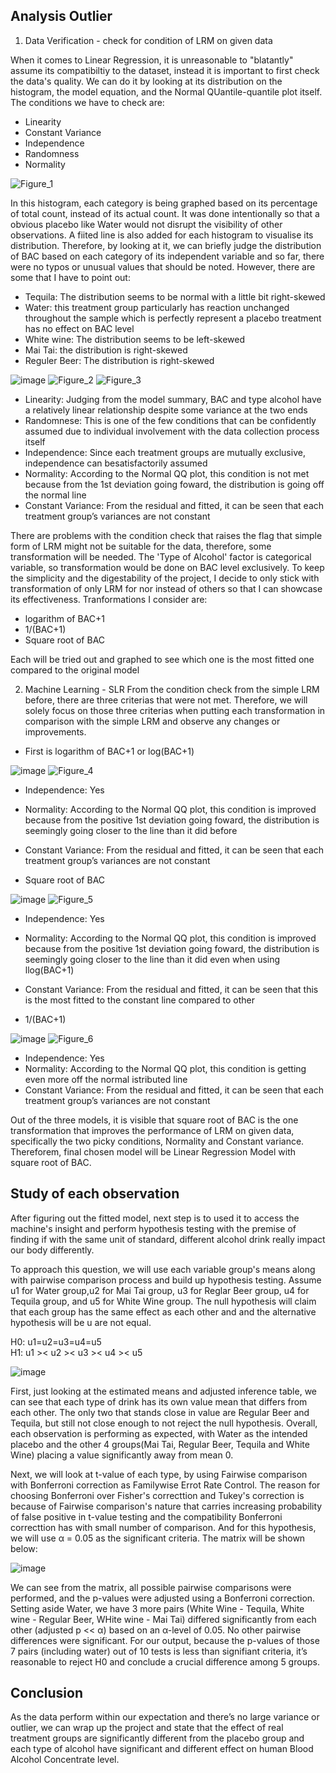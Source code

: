 ## Analysis Outlier 

1. Data Verification - check for condition of LRM on given data

When it comes to Linear Regression, it is unreasonable to "blatantly" assume its compatibiltiy to the dataset, instead it is important to first check the data's quality. We can do it by looking at its distribution on the histogram, the model equation, and the Normal QUantile-quantile plot itself. The conditions we have to check are: 
- Linearity
- Constant Variance
- Independence 
- Randomness
- Normality

![Figure_1](https://user-images.githubusercontent.com/108549500/198199350-85435984-b5fb-40d8-8946-73696a73b6b2.png)   

In this histogram, each category is being graphed based on its percentage of total count, instead of its actual count. It was done intentionally so that a obvious placebo  like Water would not disrupt the visibility of other observations. A fiited line is also added for each histogram to visualise its distribution. Therefore, by looking at it, we can briefly judge the distribution of BAC based on each category of its independent variable and so far, there were no typos or unusual values that should be noted. However, there are some that I have to point out:  
- Tequila: The distribution seems to be normal with a little bit right-skewed 
- Water: this treatment group particularly has reaction unchanged throughout the sample which is perfectly represent a placebo treatment
has no effect on BAC level 
- White wine: The distribution seems to be left-skewed 
- Mai Tai: the distribution is right-skewed 
- Reguler Beer: The distribution is right-skewed

![image](https://user-images.githubusercontent.com/108549500/198203043-796ea32a-d338-437d-a161-fa7ad737df4b.png)
![Figure_2](https://user-images.githubusercontent.com/108549500/198203368-800557c9-5748-4fa1-9e0e-f22389f2e39b.png)
![Figure_3](https://user-images.githubusercontent.com/108549500/198206205-c39c21b9-5621-432f-9978-7adfa6519c76.png)


- Linearity: Judging from the model summary, BAC and type alcohol have a relatively linear relationship despite some variance at the two ends
- Randomnese: This is one of the few conditions that can be confidently assumed due to individual involvement with the data collection process itself
- Independence: Since each treatment groups are mutually exclusive, independence can besatisfactorily assumed
- Normality: According to the Normal QQ plot, this condition is not met because from the 1st deviation going foward, the distribution is going off the normal line
- Constant Variance: From the residual and fitted, it can be seen that each treatment group’s variances are not constant

There are problems with the condition check that raises the flag that simple form of LRM might not be suitable for the data, therefore, some transformation will be needed. The 'Type of Alcohol' factor is categorical variable, so transformation would be done on BAC level exclusively. To keep the simplicity and the digestability of the project, I decide to only stick with transformation of only LRM for nor instead of others so that I can showcase its effectiveness. Tranformations I consider are: 
- logarithm of BAC+1
- 1/(BAC+1)
- Square root of BAC  

Each will be tried out and graphed to see which one is the most fitted one compared to the original model

2. Machine Learning - SLR
From the condition check from the simple LRM before, there are three criterias that were not met. Therefore, we will solely focus on those three criterias when putting each transformation in comparison with the simple LRM and observe any changes or improvements. 
- First is logarithm of BAC+1 or log(BAC+1)
   
![image](https://user-images.githubusercontent.com/108549500/198208433-cda382bc-db00-4a34-99f8-86546ac6c82b.png)
![Figure_4](https://user-images.githubusercontent.com/108549500/198208660-fa7b51eb-b60c-4323-8df8-ad1c68f061af.png) 

- Independence: Yes
- Normality: According to the Normal QQ plot, this condition is improved because from the positive 1st deviation going foward, the distribution is seemingly going closer to the line than it did before
- Constant Variance: From the residual and fitted, it can be seen that each treatment group’s
variances are not constant

- Square root of BAC

![image](https://user-images.githubusercontent.com/108549500/198209104-6a1b8b9e-e30e-4528-9b70-0a33244c9397.png)
![Figure_5](https://user-images.githubusercontent.com/108549500/198209278-44250446-10df-403c-a097-05b7af830650.png)

- Independence: Yes
- Normality: According to the Normal QQ plot, this condition is improved because from the positive 1st deviation going foward, the distribution is seemingly going closer to the line than
it did even when using llog(BAC+1)
- Constant Variance: From the residual and fitted, it can be seen that this is the most fitted to the constant line compared to other

- 1/(BAC+1)  

![image](https://user-images.githubusercontent.com/108549500/198210869-956a9c0e-ba81-40b0-b85f-259a85765a09.png)
![Figure_6](https://user-images.githubusercontent.com/108549500/198209154-b2261761-a78a-4dd2-bfc9-3939af982c16.png)

- Independence: Yes
- Normality: According to the Normal QQ plot, this condition is getting even more off the normal istributed line
- Constant Variance: From the residual and fitted, it can be seen that each treatment group’s variances are not constant

Out of the three models, it is visible that square root of BAC is the one transformation that improves the performance of LRM on given data, specifically the two picky conditions, Normality and Constant variance. Thereforem, final chosen model will be Linear Regression Model with square root of BAC.  

## Study of each observation

After figuring out the fitted model, next step is to used it to access the machine's insight and perform hypothesis testing with the premise of finding if with the same unit of standard, different alcohol drink really impact our body differently. 

To approach this question, we will use each variable group's means along with pairwise comparison process and build up hypothesis testing. Assume u1 for Water group,u2 for Mai Tai group, u3 for Reglar Beer group, u4 for Tequila group, and u5 for White Wine group. The null hypothesis will claim that each group has the same effect as each other and and the alternative hypothesis will be u are not equal.  

H0: u1=u2=u3=u4=u5  
H1: u1 >< u2 >< u3 >< u4 >< u5

![image](https://user-images.githubusercontent.com/108549500/198747822-f2fb3c57-59cc-45e5-bf9a-519ba14cd08d.png)

First, just looking at the estimated means and adjusted inference table, we can see that each type of drink has its own value mean that differs from each other. The only two that stands close in value are Regular Beer and Tequila, but still not close enough to not reject the null hypothesis. Overall, each observation is performing as expected, with Water as the intended placebo and the other 4 groups(Mai Tai, Regular Beer, Tequila and White Wine) placing a value significantly away from mean 0.

Next, we will look at t-value of each type, by using Fairwise comparison with Bonferroni correction as Familywise Errot Rate Control. The reason for choosing Bonferroni over Fisher's correcttion and Tukey's correction is because of Fairwise comparison's nature that carries increasing probability of false positive in t-value testing and the compatibility Bonferroni correcttion has with small number of comparison. And for this hypothesis, we will use α = 0.05 as the significant criteria. The matrix will be shown below: 

![image](https://user-images.githubusercontent.com/108549500/198751045-66a8ec2f-7238-4e6a-975b-3d9c41e7569d.png)

We can see from the matrix, all possible pairwise comparisons were performed, and the p-values were adjusted using a Bonferroni correction. Setting aside Water, we have 3 more pairs (White Wine - Tequila, White wine - Regular Beer, WHite wine - Mai Tai) differed significantly from each other (adjusted p << α) based on an α-level of 0.05. No other pairwise differences were significant. For our output, because the p-values of those 7 pairs (including water) out of 10 tests is less than signifiant criteria, it’s reasonable to reject H0 and conclude a crucial difference among 5 groups.

## Conclusion
 As the data perform within our expectation and there’s no large variance or outlier, we can wrap up the project and state that the effect of real treatment groups are significantly different from the placebo group and each type of alcohol have significant and different effect on human Blood Alcohol Concentrate level.



